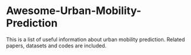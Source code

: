 # Awesome-Urban-Mobility-Prediction
This is a list of useful information about urban mobility prediction. Related papers, datasets and codes are included.
